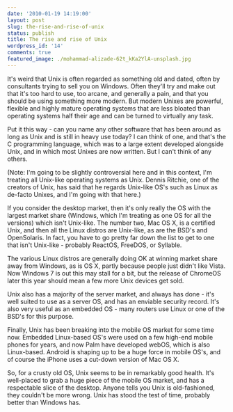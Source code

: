 ```yaml
---
date: '2010-01-19 14:19:00'
layout: post
slug: the-rise-and-rise-of-unix
status: publish
title: The rise and rise of Unix
wordpress_id: '14'
comments: true
featured_image: ./mohammad-alizade-62t_kKa2YlA-unsplash.jpg
---
```


It's weird that Unix is often regarded as something old and dated, often by consultants trying to sell you on Windows. Often they'll try and make out that it's too hard to use, too arcane, and generally a pain, and that you should be using something more modern. But modern Unixes are powerful, flexible and highly mature operating systems that are less bloated than operating systems half their age and can be turned to virtually any task.

Put it this way - can you name any other software that has been around as long as Unix and is still in heavy use today? I can think of one, and that's the C programming language, which was to a large extent developed alongside Unix, and in which most Unixes are now written. But I can't think of any others.

(Note: I'm going to be slightly controversial here and in this context, I'm treating all Unix-like operating systems as Unix. Dennis Ritchie, one of the creators of Unix, has said that he regards Unix-like OS's such as Linux as de-facto Unixes, and I'm going with that here.)

If you consider the desktop market, then it's only really the OS with the largest market share (Windows, which I'm treating as one OS for all the versions) which isn't Unix-like. The number two, Mac OS X, is a certified Unix, and then all the Linux distros are Unix-like, as are the BSD's and OpenSolaris. In fact, you have to go pretty far down the list to get to one that isn't Unix-like - probably ReactOS, FreeDOS, or Syllable.

The various Linux distros are generally doing OK at winning market share away from Windows, as is OS X, partly because people just didn't like Vista. Now Windows 7 is out this may stall for a bit, but the release of ChromeOS later this year should mean a few more Unix devices get sold.

Unix also has a majority of the server market, and always has done - it's well suited to use as a server OS, and has an enviable security record. It's also very useful as an embedded OS - many routers use Linux or one of the BSD's for this purpose.

Finally, Unix has been breaking into the mobile OS market for some time now. Embedded Linux-based OS's were used on a few high-end mobile phones for years, and now Palm have developed webOS, which is also Linux-based. Android is shaping up to be a huge force in mobile OS's, and of course the iPhone uses a cut-down version of Mac OS X.

So, for a crusty old OS, Unix seems to be in remarkably good health. It's well-placed to grab a huge piece of the mobile OS market, and has a respectable slice of the desktop. Anyone tells you Unix is old-fashioned, they couldn't be more wrong. Unix has stood the test of time, probably better than Windows has.
